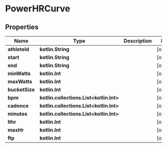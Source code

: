 
# PowerHRCurve

## Properties
Name | Type | Description | Notes
------------ | ------------- | ------------- | -------------
**athleteId** | **kotlin.String** |  |  [optional]
**start** | **kotlin.String** |  |  [optional]
**end** | **kotlin.String** |  |  [optional]
**minWatts** | **kotlin.Int** |  |  [optional]
**maxWatts** | **kotlin.Int** |  |  [optional]
**bucketSize** | **kotlin.Int** |  |  [optional]
**bpm** | **kotlin.collections.List&lt;kotlin.Int&gt;** |  |  [optional]
**cadence** | **kotlin.collections.List&lt;kotlin.Int&gt;** |  |  [optional]
**minutes** | **kotlin.collections.List&lt;kotlin.Int&gt;** |  |  [optional]
**lthr** | **kotlin.Int** |  |  [optional]
**maxHr** | **kotlin.Int** |  |  [optional]
**ftp** | **kotlin.Int** |  |  [optional]



